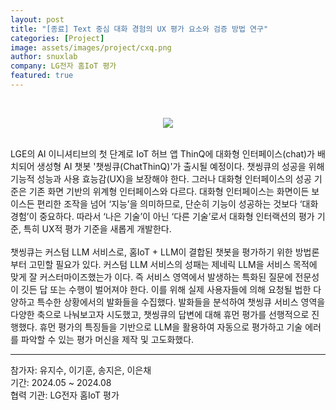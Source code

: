 ```yaml
---
layout: post
title: "[종료] Text 중심 대화 경험의 UX 평가 요소와 검증 방법 연구"
categories: [Project]
image: assets/images/project/cxq.png
author: snuxlab
company: LG전자 홈IoT 평가
featured: true
---
```


<p>
<br>
<p align="center"><img src="{{site.baseurl}}/assets/images/project/cxq.png"></p>
<br>
LGE의 AI 이니셔티브의 첫 단계로 IoT 허브 앱 ThinQ에 대화형 인터페이스(chat)가 배치되어 생성형 AI 챗봇 '챗씽큐(ChatThinQ)'가 출시될 예정이다. 챗씽큐의 성공을 위해 기능적 성능과 사용 효능감(UX)을 보장해야 한다. 그러나 대화형 인터페이스의 성공 기준은 기존 화면 기반의 위계형 인터페이스와 다르다. 대화형 인터페이스는 화면이든 보이스든 편리한 조작을 넘어 ‘지능’을 의미하므로, 단순히 기능이 성공하는 것보다 ‘대화 경험’이 중요하다. 따라서 ‘나은 기술’이 아닌 ‘다른 기술’로서 대화형 인터랙션의 평가 기준, 특히 UX적 평가 기준을 새롭게 개발한다.
<br><br>
챗씽큐는 커스텀 LLM 서비스로, 홈IoT + LLM이 결합된 챗봇을 평가하기 위한 방법론부터 고민할 필요가 있다. 커스텀 LLM 서비스의 성패는 제네릭 LLM을 서비스 목적에 맞게 잘 커스터마이즈했는가 이다. 즉 서비스 영역에서 발생하는 특화된 질문에 전문성이 깃든 답 또는 수행이 벌어져야 한다. 이를 위해 실제 사용자들에 의해 요청될 법한 다양하고 특수한 상황에서의 발화들을 수집했다. 발화들을 분석하여 챗씽큐 서비스 영역을 다양한 축으로 나눠보고자 시도했고, 챗씽큐의 답변에 대해 휴먼 평가를 선행적으로 진행했다. 휴먼 평가의 특징들을 기반으로 LLM을 활용하여 자동으로 평가하고 기술 에러를 파악할 수 있는 평가 머신을 제작 및 고도화했다.
<br>
</p>

<hr>
참가자: 유지수, 이기훈, 송지은, 이은채 <br>
기간: 2024.05 ~ 2024.08 <br>
협력 기관: LG전자 홈IoT 평가

